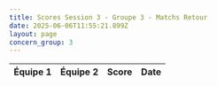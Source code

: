 ```yaml
---
title: Scores Session 3 - Groupe 3 - Matchs Retour
date: 2025-06-06T11:55:21.899Z
layout: page
concern_group: 3
---
```




| Équipe 1 | Équipe 2 | Score | Date |
|----------|----------|-------|------|

